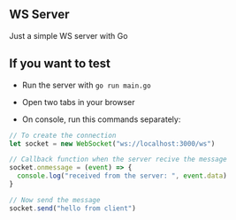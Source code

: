 ## WS Server
Just a simple WS server with Go

## If you want to test

- Run the server with `go run main.go`

- Open two tabs in your browser

- On console, run this commands separately:

```js
// To create the connection
let socket = new WebSocket("ws://localhost:3000/ws")
```

```js
// Callback function when the server recive the message
socket.onmessage = (event) => {
  console.log("received from the server: ", event.data)
}
```

```js
// Now send the message
socket.send("hello from client")
```

